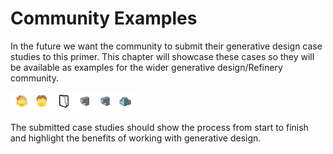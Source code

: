 # Community Examples

In the future we want the community to submit their generative design case studies to this primer. This chapter will showcase these cases so they will be available as examples for the wider generative design/Refinery community.

<img src="../assets/sample/comunity.png" style="width:200px;"/>

The submitted case studies should show the process from start to finish and highlight the benefits of working with generative design.

